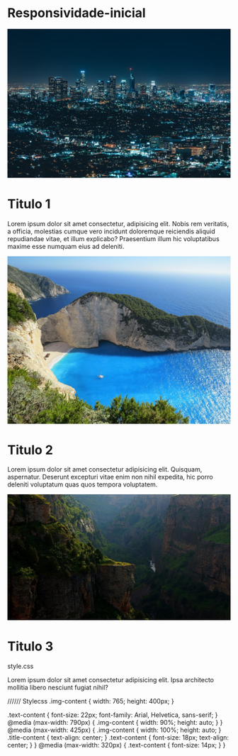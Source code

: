 # Responsividade-inicial
<!DOCTYPE html>
<html lang="pt-br">
  <head>
    <meta charset="UTF-8" />
    <meta http-equiv="X-UA-Compatible" content="IE=edge" />
    <meta name="viewport" content="width=device-width, initial-scale=1.0" />
    <title>Responsividade</title>
    <link rel="stylesheet" href="./style.css"
  </head>
  <body>
    <img src="./01.jpg" alt="img-01" class="img-contet" />
    <h1 class="title-content">Titulo 1</h1>
    <p class="text-content">
      Lorem ipsum dolor sit amet consectetur, adipisicing elit. Nobis rem
      veritatis, a officia, molestias cumque vero incidunt doloremque reiciendis
      aliquid repudiandae vitae, et illum explicabo? Praesentium illum hic
      voluptatibus maxime esse numquam eius ad deleniti.
    </p>
    <img src="./02.jpg" alt="img-2" class="imag-contet" />
    <h1 class="title-content">Titulo 2</h1>
    <p class="text-content">
      Lorem ipsum dolor sit amet consectetur adipisicing elit. Quisquam,
      aspernatur. Deserunt excepturi vitae enim non nihil expedita, hic porro
      deleniti voluptatum quas quos tempora voluptatem.
    </p>
    <img src="./03.jpg" alt="img-2" class="img-contet" />
    <h1 class="title-content">Titulo 3</h1>style.css
    <p class="text-content">
      Lorem ipsum dolor sit amet consectetur adipisicing elit. Ipsa architecto
      mollitia libero nesciunt fugiat nihil?
    </p>
  </body>
</html>
////// Stylecss
.img-content {
  width: 765;
  height: 400px;
}

.text-content {
  font-size: 22px;
  font-family: Arial, Helvetica, sans-serif;
}
@media (max-width: 790px) {
  .img-content {
    width: 90%;
    height: auto;
  }
}
@media (max-width: 425px) {
  .img-content {
    width: 100%;
    height: auto;
  }
  .title-content {
    text-align: center;
  }
  .text-content {
    font-size: 18px;
    text-align: center;
  }
}
@media (max-width: 320px) {
  .text-content {
    font-size: 14px;
  }
}

